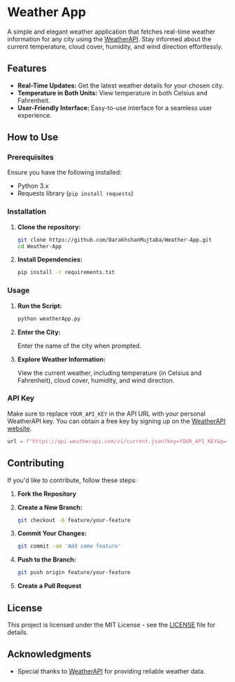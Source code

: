 # Weather App


A simple and elegant weather application that fetches real-time weather information for any city using the [WeatherAPI](https://www.weatherapi.com/). Stay informed about the current temperature, cloud cover, humidity, and wind direction effortlessly.

## Features

- **Real-Time Updates:** Get the latest weather details for your chosen city.
- **Temperature in Both Units:** View temperature in both Celsius and Fahrenheit.
- **User-Friendly Interface:** Easy-to-use interface for a seamless user experience.

## How to Use

### Prerequisites

Ensure you have the following installed:

- Python 3.x
- Requests library (`pip install requests`)

### Installation

1. **Clone the repository:**

   ```bash
   git clone https://github.com/DarakhshanMujtaba/Weather-App.git
   cd Weather-App
   ```

2. **Install Dependencies:**

   ```bash
   pip install -r requirements.txt
   ```

### Usage

1. **Run the Script:**

   ```bash
   python weatherApp.py
   ```

2. **Enter the City:**

   Enter the name of the city when prompted.

3. **Explore Weather Information:**

   View the current weather, including temperature (in Celsius and Fahrenheit), cloud cover, humidity, and wind direction.

### API Key

Make sure to replace `YOUR_API_KEY` in the API URL with your personal WeatherAPI key. You can obtain a free key by signing up on the [WeatherAPI website](https://www.weatherapi.com/).

```python
url = f"https://api.weatherapi.com/v1/current.json?key=YOUR_API_KEY&q={city}"
```

## Contributing

If you'd like to contribute, follow these steps:

1. **Fork the Repository**
2. **Create a New Branch:**

   ```bash
   git checkout -b feature/your-feature
   ```

3. **Commit Your Changes:**

   ```bash
   git commit -am 'Add some feature'
   ```

4. **Push to the Branch:**

   ```bash
   git push origin feature/your-feature
   ```

5. **Create a Pull Request**

## License

This project is licensed under the MIT License - see the [LICENSE](LICENSE) file for details.

## Acknowledgments

- Special thanks to [WeatherAPI](https://www.weatherapi.com/) for providing reliable weather data.

